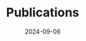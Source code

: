 ---
title: 'Publications'
date: 2024-09-06
type: landing

# # View.
# view: citation

# # Optional header image (relative to `static/media/` folder).
# banner:
#   caption: ''
#   image: ''
# ---

design:
  # Section spacing
  spacing: '5rem'

# Page sections
sections:
#   - block: collection
#     content:
#       title: Publications
#       text: ""
#       filters:
#         folders:
#           - current_projects
#     design:
#       view: article-grid
#       fill_image: true
#       columns: 3
#   - block: collection
#     content:
#       title: Past Projects
#       text: ""
#       filters:
#         folders:
#           - past_projects
#     design:
#       view: article-grid
#       fill_image: true
#       columns: 3
  - block: collection
    content:
      title: Publications
      text: ""
      filters:
        folders:
          - publications
        featured_only: false
    design:
      view: citation
# Rather than using a citation view, instead use a basic markdown view with manually-added publication information.
  - block: markdown
    content:
      title: Publications
      text: "This page lists my publications. For a more detailed list, please see my [Google Scholar profile](https://scholar.google.com/citations?user=YOUR_ID)."
  - block: markdown
    content:
      title: Preprints
      text: "This page lists my preprints. For a more detailed list, please see my [Google Scholar profile](https://scholar.google.com/citations?user=YOUR_ID)."
  - block: collection
    content:
      title: Preprints
      text: ""
      filters:
        folders:
          - preprints
        featured_only: false
    design:
      view: citation
---